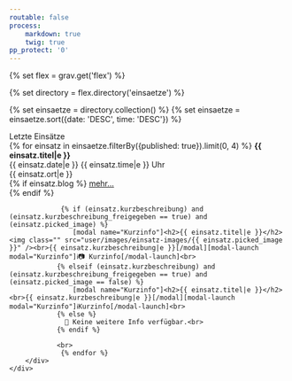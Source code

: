 ```yaml
---
routable: false
process:
    markdown: true
    twig: true
pp_protect: '0'
---
```


{% set flex = grav.get('flex') %}

{% set directory = flex.directory('einsaetze') %}

{% set einsaetze = directory.collection() %}
{% set einsaetze = einsaetze.sort({date: 'DESC', time: 'DESC'}) %}
<div class="card">
    <div class="card-header fw-card-header">
        <div class="card-title h4"> Letzte Einsätze</div> 
    </div>
    <div class="card-body">
        <div class="container grid-md">
            {% for einsatz in einsaetze.filterBy({published: true}).limit(0, 4) %}
                 <b> {{ einsatz.titel|e }}</b><br>{{ einsatz.date|e }} {{ einsatz.time|e }} Uhr <br>{{ einsatz.ort|e }}<br>
                {% if einsatz.blog %}
                <a href="{{ einsatz.blog|e }}">mehr...</a><br>
                {% endif %}

                 {% if (einsatz.kurzbeschreibung) and (einsatz.kurzbeschreibung_freigegeben == true) and (einsatz.picked_image) %}
                    [modal name="Kurzinfo"]<h2>{{ einsatz.titel|e }}</h2> <img class="" src="user/images/einsatz-images/{{ einsatz.picked_image }}" /><br>{{ einsatz.kurzbeschreibung|e }}[/modal][modal-launch modal="Kurzinfo"]ℹ️📷 Kurzinfo[/modal-launch]<br>
                {% elseif (einsatz.kurzbeschreibung) and (einsatz.kurzbeschreibung_freigegeben == true) and (einsatz.picked_image == false) %}
                    [modal name="Kurzinfo"]<h2>{{ einsatz.titel|e }}</h2> <br>{{ einsatz.kurzbeschreibung|e }}[/modal][modal-launch modal="Kurzinfo"]ℹ️Kurzinfo[/modal-launch]<br>
            	{% else %}
            	  🚫 Keine weitere Info verfügbar.<br>
                {% endif %}
            
                <br>
                 {% endfor %}
        </div>
    </div>
</div>


  